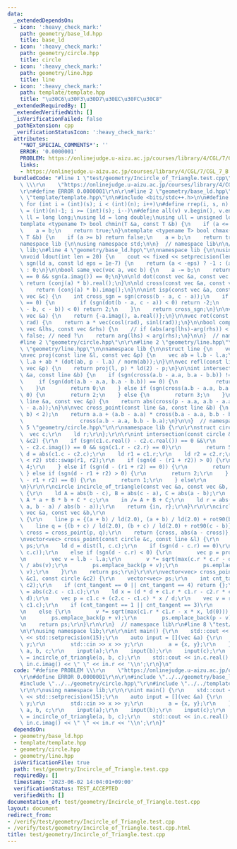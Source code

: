 ```yaml
---
data:
  _extendedDependsOn:
  - icon: ':heavy_check_mark:'
    path: geometry/base_ld.hpp
    title: base_ld
  - icon: ':heavy_check_mark:'
    path: geometry/circle.hpp
    title: circle
  - icon: ':heavy_check_mark:'
    path: geometry/line.hpp
    title: line
  - icon: ':heavy_check_mark:'
    path: template/template.hpp
    title: "\u30C6\u30F3\u30D7\u30EC\u30FC\u30C8"
  _extendedRequiredBy: []
  _extendedVerifiedWith: []
  _isVerificationFailed: false
  _pathExtension: cpp
  _verificationStatusIcon: ':heavy_check_mark:'
  attributes:
    '*NOT_SPECIAL_COMMENTS*': ''
    ERROR: '0.0000001'
    PROBLEM: https://onlinejudge.u-aizu.ac.jp/courses/library/4/CGL/7/CGL_7_B
    links:
    - https://onlinejudge.u-aizu.ac.jp/courses/library/4/CGL/7/CGL_7_B
  bundledCode: "#line 1 \"test/geometry/Incircle_of_Triangle.test.cpp\"\n#define PROBLEM\
    \ \\\r\n    \"https://onlinejudge.u-aizu.ac.jp/courses/library/4/CGL/7/CGL_7_B\"\
    \r\n#define ERROR 0.0000001\r\n\r\n#line 2 \"geometry/base_ld.hpp\"\n\n#line 2\
    \ \"template/template.hpp\"\n\n#include <bits/stdc++.h>\n\n#define rep(i, s, n)\
    \ for (int i = (int)(s); i < (int)(n); i++)\n#define rrep(i, s, n) for (int i\
    \ = (int)(n)-1; i >= (int)(s); i--)\n#define all(v) v.begin(), v.end()\n\nusing\
    \ ll = long long;\nusing ld = long double;\nusing ull = unsigned long long;\n\n\
    template <typename T> bool chmin(T &a, const T &b) {\n    if (a <= b) return false;\n\
    \    a = b;\n    return true;\n}\ntemplate <typename T> bool chmax(T &a, const\
    \ T &b) {\n    if (a >= b) return false;\n    a = b;\n    return true;\n}\n\n\
    namespace lib {\n\nusing namespace std;\n\n}  // namespace lib\n\n// using namespace\
    \ lib;\n#line 4 \"geometry/base_ld.hpp\"\n\nnamespace lib {\n\nusing vec = complex<ld>;\n\
    \nvoid ldout(int len = 20) {\n    cout << fixed << setprecision(len);\n}\n\nint\
    \ sgn(ld a, const ld eps = 1e-7) {\n    return (a < -eps) ? -1 : (a > eps) ? 1\
    \ : 0;\n}\n\nbool same_vec(vec a, vec b) {\n    a -= b;\n    return sgn(a.real())\
    \ == 0 && sgn(a.imag()) == 0;\n}\n\nld dot(const vec &a, const vec &b) {\n   \
    \ return (conj(a) * b).real();\n}\n\nld cross(const vec &a, const vec &b) {\n\
    \    return (conj(a) * b).imag();\n}\n\nint isp(const vec &a, const vec &b, const\
    \ vec &c) {\n    int cross_sgn = sgn(cross(b - a, c - a));\n    if (cross_sgn\
    \ == 0) {\n        if (sgn(dot(b - a, c - a)) < 0) return -2;\n        if (sgn(dot(a\
    \ - b, c - b)) < 0) return 2;\n    }\n    return cross_sgn;\n}\n\nvec rot90(const\
    \ vec &a) {\n    return {-a.imag(), a.real()};\n}\n\nvec rot(const vec &a, ld\
    \ rad) {\n    return a * vec(cosl(rad), sinl(rad));\n}\n\nbool comp_for_argument_sort(const\
    \ vec &lhs, const vec &rhs) {\n    // if (abs(arg(lhs)-arg(rhs)) < eps) return\
    \ false; // need ?\n    return arg(lhs) < arg(rhs);\n}\n\n}  // namespace lib\n\
    #line 2 \"geometry/circle.hpp\"\n\r\n#line 2 \"geometry/line.hpp\"\n\n#line 4\
    \ \"geometry/line.hpp\"\n\nnamespace lib {\n\nstruct line {\n    vec a, b;\n};\n\
    \nvec proj(const line &l, const vec &p) {\n    vec ab = l.b - l.a;\n    return\
    \ l.a + ab * (dot(ab, p - l.a) / norm(ab));\n}\n\nvec refl(const line &l, const\
    \ vec &p) {\n    return proj(l, p) * ld(2) - p;\n}\n\nint intersection(const line\
    \ &a, const line &b) {\n    if (sgn(cross(a.b - a.a, b.a - b.b)) != 0) {\n   \
    \     if (sgn(dot(a.b - a.a, b.a - b.b)) == 0) {\n            return 1;\n    \
    \    }\n        return 0;\n    } else if (sgn(cross(a.b - a.a, b.a - a.a)) !=\
    \ 0) {\n        return 2;\n    } else {\n        return 3;\n    }\n}\n\nld dist(const\
    \ line &a, const vec &p) {\n    return abs(cross(p - a.a, a.b - a.a) / abs(a.b\
    \ - a.a));\n}\n\nvec cross_point(const line &a, const line &b) {\n    assert(intersection(a,\
    \ b) < 2);\n    return a.a + (a.b - a.a) * cross(b.a - a.a, b.b - b.a) /\n   \
    \                  cross(a.b - a.a, b.b - b.a);\n}\n\n}  // namespace lib\n#line\
    \ 5 \"geometry/circle.hpp\"\n\r\nnamespace lib {\r\n\r\nstruct circle {\r\n  \
    \  vec c;\r\n    ld r;\r\n};\r\n\r\nint intersection(const circle &c1, const circle\
    \ &c2) {\r\n    if (sgn(c1.c.real() - c2.c.real()) == 0 &&\r\n        sgn(c1.c.imag()\
    \ - c2.c.imag()) == 0 && sgn(c1.r - c2.r) == 0)\r\n        return 5;\r\n    ld\
    \ d = abs(c1.c - c2.c);\r\n    ld r1 = c1.r;\r\n    ld r2 = c2.r;\r\n    if (r1\
    \ < r2) std::swap(r1, r2);\r\n    if (sgn(d - (r1 + r2)) > 0) {\r\n        return\
    \ 4;\r\n    } else if (sgn(d - (r1 + r2) == 0)) {\r\n        return 3;\r\n   \
    \ } else if (sgn(d - r1 + r2) > 0) {\r\n        return 2;\r\n    } else if (sgn(d\
    \ - r1 + r2) == 0) {\r\n        return 1;\r\n    } else\r\n        return 0;\r\
    \n}\r\n\r\ncircle incircle_of_triangle(const vec &a, const vec &b, const vec &c)\
    \ {\r\n    ld A = abs(b - c), B = abs(c - a), C = abs(a - b);\r\n    vec in =\
    \ A * a + B * b + C * c;\r\n    in /= A + B + C;\r\n    ld r = abs(cross(in -\
    \ a, b - a) / abs(b - a));\r\n    return {in, r};\r\n}\r\n\r\ncircle circumscribed_circle_of_triangle(const\
    \ vec &a, const vec &b,\r\n                                        const vec &c)\
    \ {\r\n    line p = {(a + b) / ld(2.0), (a + b) / ld(2.0) + rot90(b - a)};\r\n\
    \    line q = {(b + c) / ld(2.0), (b + c) / ld(2.0) + rot90(c - b)};\r\n    vec\
    \ cross = cross_point(p, q);\r\n    return {cross, abs(a - cross)};\r\n}\r\n\r\
    \nvector<vec> cross_point(const circle &c, const line &l) {\r\n    vector<vec>\
    \ ps;\r\n    ld d = dist(l, c.c);\r\n    if (sgn(d - c.r) == 0)\r\n        ps.emplace_back(proj(l,\
    \ c.c));\r\n    else if (sgn(d - c.r) < 0) {\r\n        vec p = proj(l, c.c);\r\
    \n        vec v = l.b - l.a;\r\n        v *= sqrt(max(c.r * c.r - d * d, ld(0)))\
    \ / abs(v);\r\n        ps.emplace_back(p + v);\r\n        ps.emplace_back(p -\
    \ v);\r\n    }\r\n    return ps;\r\n}\r\n\r\nvector<vec> cross_point(const circle\
    \ &c1, const circle &c2) {\r\n    vector<vec> ps;\r\n    int cnt_tangent = intersection(c1,\
    \ c2);\r\n    if (cnt_tangent == 0 || cnt_tangent == 4) return {};\r\n    ld d\
    \ = abs(c2.c - c1.c);\r\n    ld x = (d * d + c1.r * c1.r - c2.r * c2.r) / (2 *\
    \ d);\r\n    vec p = c1.c + (c2.c - c1.c) * x / d;\r\n    vec v = rot90(c2.c -\
    \ c1.c);\r\n    if (cnt_tangent == 1 || cnt_tangent == 3)\r\n        ps.emplace_back(p);\r\
    \n    else {\r\n        v *= sqrt(max(c1.r * c1.r - x * x, ld(0))) / abs(v);\r\
    \n        ps.emplace_back(p + v);\r\n        ps.emplace_back(p - v);\r\n    }\r\
    \n    return ps;\r\n}\r\n\r\n}  // namespace lib\r\n#line 8 \"test/geometry/Incircle_of_Triangle.test.cpp\"\
    \n\r\nusing namespace lib;\r\n\r\nint main() {\r\n    std::cout << std::fixed\
    \ << std::setprecision(15);\r\n    auto input = [](vec &a) {\r\n        ld x,\
    \ y;\r\n        std::cin >> x >> y;\r\n        a = {x, y};\r\n    };\r\n    vec\
    \ a, b, c;\r\n    input(a);\r\n    input(b);\r\n    input(c);\r\n    circle in\
    \ = incircle_of_triangle(a, b, c);\r\n    std::cout << in.c.real() << \" \" <<\
    \ in.c.imag() << \" \" << in.r << '\\n';\r\n}\n"
  code: "#define PROBLEM \\\r\n    \"https://onlinejudge.u-aizu.ac.jp/courses/library/4/CGL/7/CGL_7_B\"\
    \r\n#define ERROR 0.0000001\r\n\r\n#include \"../../geometry/base_ld.hpp\"\r\n\
    #include \"../../geometry/circle.hpp\"\r\n#include \"../../template/template.hpp\"\
    \r\n\r\nusing namespace lib;\r\n\r\nint main() {\r\n    std::cout << std::fixed\
    \ << std::setprecision(15);\r\n    auto input = [](vec &a) {\r\n        ld x,\
    \ y;\r\n        std::cin >> x >> y;\r\n        a = {x, y};\r\n    };\r\n    vec\
    \ a, b, c;\r\n    input(a);\r\n    input(b);\r\n    input(c);\r\n    circle in\
    \ = incircle_of_triangle(a, b, c);\r\n    std::cout << in.c.real() << \" \" <<\
    \ in.c.imag() << \" \" << in.r << '\\n';\r\n}"
  dependsOn:
  - geometry/base_ld.hpp
  - template/template.hpp
  - geometry/circle.hpp
  - geometry/line.hpp
  isVerificationFile: true
  path: test/geometry/Incircle_of_Triangle.test.cpp
  requiredBy: []
  timestamp: '2023-06-02 14:04:01+09:00'
  verificationStatus: TEST_ACCEPTED
  verifiedWith: []
documentation_of: test/geometry/Incircle_of_Triangle.test.cpp
layout: document
redirect_from:
- /verify/test/geometry/Incircle_of_Triangle.test.cpp
- /verify/test/geometry/Incircle_of_Triangle.test.cpp.html
title: test/geometry/Incircle_of_Triangle.test.cpp
---
```

